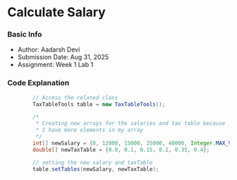 # Calculate Salary

### Basic Info
- Author: Aadarsh Devi
- Submission Date: Aug 31, 2025
- Assignment: Week 1 Lab 1

### Code Explanation

```java
        // Access the related class
        TaxTableTools table = new TaxTableTools();

        /*
         * Creating new arrays for the salaries and tax table because
         * I have more elements in my array
         */
        int[] newSalary = {0, 12000, 15000, 25000, 40000, Integer.MAX_VALUE};
        double[] newTaxTable = {0.0, 0.1, 0.15, 0.2, 0.35, 0.4};

        // setting the new salary and taxTable
        table.setTables(newSalary, newTaxTable);
```
